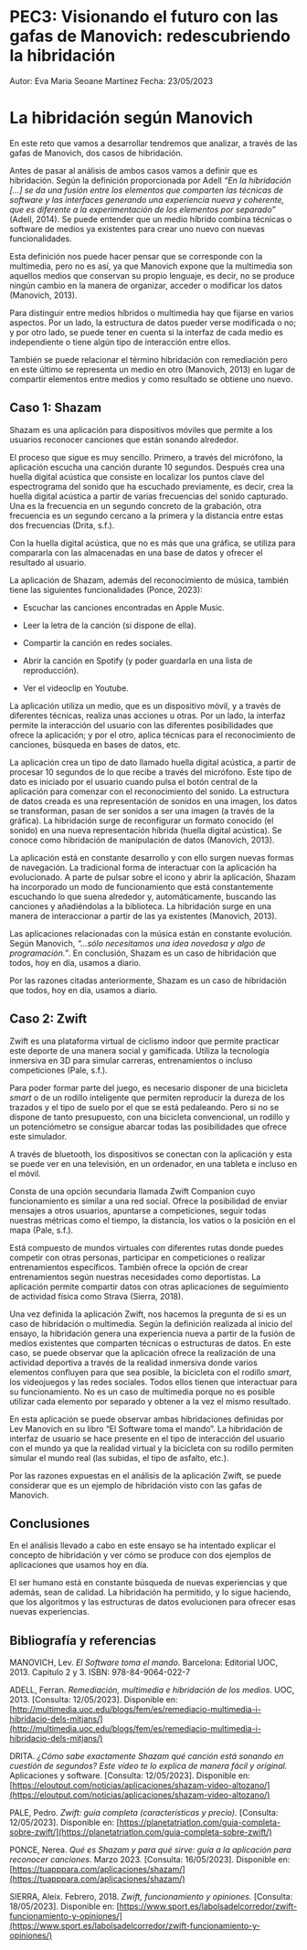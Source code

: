 # PEC3: Visionando el futuro con las gafas de Manovich: redescubriendo la hibridación
Autor: Eva Maria Seoane Martínez
Fecha: 23/05/2023
# La hibridación según Manovich

En este reto que vamos a desarrollar tendremos que analizar, a través de las gafas de Manovich, dos casos de hibridación.

Antes de pasar al análisis de ambos casos vamos a definir que es hibridación. Según la definición proporcionada por Adell _“En la hibridación […] se da una fusión entre los elementos que comparten las técnicas de software y las interfaces generando una experiencia nueva y coherente, que es diferente a la experimentación de los elementos por separado”_ (Adell, 2014). Se puede entender que un medio híbrido combina técnicas o software de medios ya existentes para crear uno nuevo con nuevas funcionalidades.

Esta definición nos puede hacer pensar que se corresponde con la multimedia, pero no es así, ya que Manovich expone que la multimedia son aquellos medios que conservan su propio lenguaje, es decir, no se produce ningún cambio en la manera de organizar, acceder o modificar los datos (Manovich, 2013).

Para distinguir entre medios híbridos o multimedia hay que fijarse en varios aspectos. Por un lado, la estructura de datos pueder verse modificada o no; y por otro lado, se puede tener en cuenta si la interfaz de cada medio es independiente o tiene algún tipo de interacción entre ellos.

También se puede relacionar el término hibridación con remediación pero en este último se representa un medio en otro (Manovich, 2013) en lugar de compartir elementos entre medios y como resultado se obtiene uno nuevo.


## Caso 1: Shazam

Shazam es una aplicación para dispositivos móviles que permite a los usuarios reconocer canciones que están sonando alrededor.

El proceso que sigue es muy sencillo. Primero, a través del micrófono, la aplicación escucha una canción durante 10 segundos. Después crea una huella digital acústica que consiste en localizar los puntos clave del espectrograma del sonido que ha escuchado previamente, es decir, crea la huella digital acústica a partir de varias frecuencias del sonido capturado. Una es la frecuencia en un segundo concreto de la grabación, otra frecuencia es un segundo cercano a la primera y la distancia entre estas dos frecuencias (Drita, s.f.).

Con la huella digital acústica, que no es más que una gráfica, se utiliza para compararla con las almacenadas en una base de datos y ofrecer el resultado al usuario.

La aplicación de Shazam, además del reconocimiento de música, también tiene las siguientes funcionalidades (Ponce, 2023):

* Escuchar las canciones encontradas en Apple Music.

* Leer la letra de la canción (si dispone de ella).

* Compartir la canción en redes sociales.

* Abrir la canción en Spotify (y poder guardarla en una lista de reproducción).

* Ver el videoclip en Youtube.

La aplicación utiliza un medio, que es un dispositivo móvil, y a través de diferentes técnicas, realiza unas acciones u otras. Por un lado, la interfaz permite la interacción del usuario con las diferentes posibilidades que ofrece la aplicación; y por el otro, aplica técnicas para el reconocimiento de canciones, búsqueda en bases de datos, etc.

La aplicación crea un tipo de dato llamado huella digital acústica, a partir de procesar 10 segundos de lo que recibe a través del micrófono. Este tipo de dato es iniciado por el usuario cuando pulsa el botón central de la aplicación para comenzar con el reconocimiento del sonido. La estructura de datos creada es una representación de sonidos en una imagen, los datos se transforman, pasan de ser sonidos a ser una imagen (a través de la gráfica). La hibridación surge de reconfigurar un formato conocido (el sonido) en una nueva representación híbrida (huella digital acústica). Se conoce como hibridación de manipulación de datos (Manovich, 2013).

La aplicación está en constante desarrollo y con ello surgen nuevas formas de navegación. La tradicional forma de interactuar con la aplicación ha evolucionado. A parte de pulsar sobre el icono y abrir la aplicación, Shazam ha incorporado un modo de funcionamiento que está constantemente escuchando lo que suena alrededor y, automáticamente, buscando las canciones y añadiéndolas a la biblioteca. La hibridación surge en una manera de interaccionar a partir de las ya existentes (Manovich, 2013).

Las aplicaciones relacionadas con la música están en constante evolución. Según Manovich,  _“…sólo necesitamos una idea novedosa y algo de programación.”_. En conclusión, Shazam es un caso de hibridación que todos, hoy en día, usamos a diario.

Por las razones citadas anteriormente, Shazam es un caso de hibridación que todos, hoy en día, usamos a diario.

## Caso 2: Zwift

Zwift es una plataforma virtual de ciclismo indoor que permite practicar este deporte de una manera social y gamificada. Utiliza la tecnología inmersiva en 3D para simular carreras, entrenamientos o incluso competiciones (Pale, s.f.).

Para poder formar parte del juego, es necesario disponer de una bicicleta _smart_ o de un rodillo inteligente que permiten reproducir la dureza de los trazados y el tipo de suelo por el que se está pedaleando. Pero si no se dispone de tanto presupuesto, con una bicicleta convencional, un rodillo y un potenciómetro se consigue abarcar todas las posibilidades que ofrece este simulador.

A través de bluetooth, los dispositivos se conectan con la aplicación y esta se puede ver en una televisión, en un ordenador, en una tableta e incluso en el móvil.

Consta de una opción secundaria llamada Zwift Companion cuyo funcionamiento es similar a una red social. Ofrece la posibilidad de enviar mensajes a otros usuarios, apuntarse a competiciones, seguir todas nuestras métricas como el tiempo, la distancia, los vatios o la posición en el mapa (Pale, s.f.).

Está compuesto de mundos virtuales con diferentes rutas donde puedes competir con otras personas, participar en competiciones o realizar entrenamientos específicos. También ofrece la opción de crear entrenamientos según nuestras necesidades como deportistas. La aplicación permite compartir datos con otras aplicaciones de seguimiento de actividad física como Strava (Sierra, 2018).

Una vez definida la aplicación Zwift, nos hacemos la pregunta de si es un caso de hibridación o multimedia. Según la definición realizada al inicio del ensayo, la hibridación genera una experiencia nueva a partir de la fusión de medios existentes que comparten técnicas o estructuras de datos. En este caso, se puede observar que la aplicación ofrece la realización de una actividad deportiva a través de la realidad inmersiva donde varios elementos confluyen para que sea posible, la bicicleta con el rodillo _smart_, los videojuegos y las redes sociales. Todos ellos tienen que interactuar para su funcionamiento. No es un caso de multimedia porque no es posible utilizar cada elemento por separado y obtener a la vez el mismo resultado.

En esta aplicación se puede observar ambas hibridaciones definidas por Lev Manovich en su libro “El Software toma el mando”. La hibridación de interfaz de usuario se hace presente en el tipo de interacción del usuario con el mundo ya que la realidad virtual y la bicicleta con su rodillo permiten simular el mundo real (las subidas, el tipo de asfalto, etc.).

Por las razones expuestas en el análisis de la aplicación Zwift, se puede considerar que es un ejemplo de hibridación visto con las gafas de Manovich.
## Conclusiones
En el análisis llevado a cabo en este ensayo se ha intentado explicar el concepto de hibridación y ver cómo se produce con dos ejemplos de aplicaciones que usamos hoy en día.

El ser humano está en constante búsqueda de nuevas experiencias y que además, sean de calidad. La hibridación ha permitido, y lo sigue haciendo, que los algoritmos y las estructuras de datos evolucionen para ofrecer esas nuevas experiencias.

## Bibliografía y referencias

MANOVICH, Lev.  _El Software toma el mando_. Barcelona: Editorial UOC, 2013. Capítulo 2 y 3. ISBN: 978-84-9064-022-7

ADELL, Ferran.  _Remediación, multimedia e hibridación de los medios_. UOC, 2013. [Consulta: 12/05/2023]. Disponible en: [http://multimedia.uoc.edu/blogs/fem/es/remediacio-multimedia-i-hibridacio-dels-mitjans/](http://multimedia.uoc.edu/blogs/fem/es/remediacio-multimedia-i-hibridacio-dels-mitjans/)

DRITA.  _¿Cómo sabe exactamente Shazam qué canción está sonando en cuestión de segundos? Este vídeo te lo explica de manera fácil y original._  Aplicaciones y software. [Consulta: 12/05/2023]. Disponible en:  [https://eloutput.com/noticias/aplicaciones/shazam-video-altozano/](https://eloutput.com/noticias/aplicaciones/shazam-video-altozano/)

PALE, Pedro.  _Zwift: guía completa (características y precio)._ [Consulta: 12/05/2023]. Disponible en:  [https://planetatriatlon.com/guia-completa-sobre-zwift/](https://planetatriatlon.com/guia-completa-sobre-zwift/)

PONCE, Nerea.  _Qué es Shazam y para qué sirve: guía a la aplicación para reconocer canciones_. Marzo 2023.  [Consulta: 16/05/2023]. Disponible en:  [https://tuapppara.com/aplicaciones/shazam/](https://tuapppara.com/aplicaciones/shazam/)

SIERRA, Aleix. Febrero, 2018. _Zwift, funcionamiento y opiniones._ [Consulta: 18/05/2023]. Disponible en:  [https://www.sport.es/labolsadelcorredor/zwift-funcionamiento-y-opiniones/](https://www.sport.es/labolsadelcorredor/zwift-funcionamiento-y-opiniones/)

